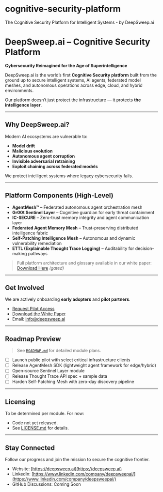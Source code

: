 # cognitive-security-platform
The Cognitive Security Platform for Intelligent Systems - by DeepSweep.ai
# DeepSweep.ai – Cognitive Security Platform

**Cybersecurity Reimagined for the Age of Superintelligence**

DeepSweep.ai is the world’s first **Cognitive Security platform** built from the ground up to secure intelligent systems, AI agents, federated model meshes, and autonomous operations across edge, cloud, and hybrid environments.

Our platform doesn’t just protect the infrastructure — it protects **the intelligence layer**.

---

## Why DeepSweep.ai?

Modern AI ecosystems are vulnerable to:

- **Model drift**
- **Malicious evolution**
- **Autonomous agent corruption**
- **Invisible adversarial retraining**
- **Exploit chaining across federated models**

We protect intelligent systems where legacy cybersecurity fails.

---

## Platform Components (High-Level)

- **AgentMesh™** – Federated autonomous agent orchestration mesh
- **Gr00t Sentinel Layer** – Cognitive guardian for early threat containment
- **IC-SECURE** – Zero-trust memory integrity and agent communication layer
- **Federated Agent Memory Mesh** – Trust-preserving distributed intelligence fabric
- **Self-Patching Intelligence Mesh** – Autonomous and dynamic vulnerability remediation
- **ETTL (Explainable Thought Trace Logging)** – Auditability for decision-making pathways

> Full platform architecture and glossary available in our white paper:
> [Download Here](https://deepsweep.ai/white-paper/) *(gated)*

---

## Get Involved

We are actively onboarding **early adopters** and **pilot partners**.

- [Request Pilot Access](https://deepsweep.ai/pilot-access/)
- [Download the White Paper](https://deepsweep.ai/white-paper/)
- Email: [info@deepsweep.ai](mailto:info@deepsweep.ai)

---

## Roadmap Preview

> See [`ROADMAP.md`](./ROADMAP.md) for detailed module plans.

- [ ] Launch public pilot with select critical infrastructure clients
- [ ] Release AgentMesh SDK (lightweight agent framework for edge/hybrid)
- [ ] Open-source Sentinel Layer module
- [ ] Release Thought Trace API spec + sample data
- [ ] Harden Self-Patching Mesh with zero-day discovery pipeline

---

## Licensing

To be determined per module. For now:
- Code not yet released.
- See [LICENSE.md](./LICENSE.md) for details.

---

## Stay Connected

Follow our progress and join the mission to secure the cognitive frontier.

- Website: [https://deepsweep.ai](https://deepsweep.ai)
- LinkedIn: [https://www.linkedin.com/company/deepsweepai/](https://www.linkedin.com/company/deepsweepai/)
- GitHub Discussions: Coming Soon
